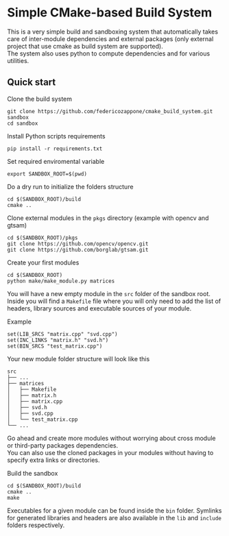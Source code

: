 # Simple CMake-based Build System

This is a very simple build and sandboxing system that automatically takes care of inter-module dependencies and external packages (only external project that use cmake as build system are supported).\
The system also uses python to compute dependencies and for various utilities.

## Quick start

Clone the build system
```
git clone https://github.com/federicozappone/cmake_build_system.git sandbox
cd sandbox
```

Install Python scripts requirements
```
pip install -r requirements.txt
```


Set required enviromental variable
```
export SANDBOX_ROOT=$(pwd)
```

Do a dry run to initialize the folders structure
```
cd $(SANDBOX_ROOT)/build
cmake ..
```

Clone external modules in the ```pkgs``` directory (example with opencv and gtsam)
```
cd $(SANDBOX_ROOT)/pkgs
git clone https://github.com/opencv/opencv.git
git clone https://github.com/borglab/gtsam.git
```

Create your first modules
```
cd $(SANDBOX_ROOT)
python make/make_module.py matrices
```

You will have a new empty module in the ```src``` folder of the sandbox root.
Inside you will find a ```Makefile``` file where you will only need to add the list of headers, library sources and executable sources of your module.

Example
```
set(LIB_SRCS "matrix.cpp" "svd.cpp")
set(INC_LINKS "matrix.h" "svd.h")
set(BIN_SRCS "test_matrix.cpp")
```

Your new module folder structure will look like this

    src
    ├── ...
    ├── matrices
    │   ├── Makefile
    │   ├── matrix.h
    │   ├── matrix.cpp
    │   ├── svd.h
    │   ├── svd.cpp
    │   └── test_matrix.cpp
    └── ...

Go ahead and create more modules without worrying about cross module or third-party packages dependencies.\
You can also use the cloned packages in your modules without having to specify extra links or directories.

Build the sandbox
```
cd $(SANDBOX_ROOT)/build
cmake ..
make
```

Executables for a given module can be found inside the ```bin``` folder.
Symlinks for generated libraries and headers are also available in the ```lib``` and ```include``` folders respectively.
